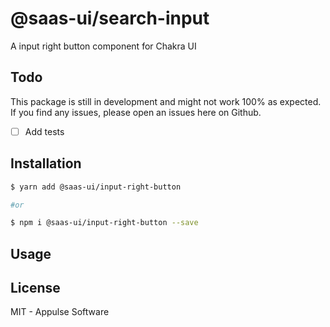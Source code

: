 # @saas-ui/search-input

A input right button component for Chakra UI

## Todo

This package is still in development and might not work 100% as expected.
If you find any issues, please open an issues here on Github.

- [ ] Add tests

## Installation

```sh
$ yarn add @saas-ui/input-right-button

#or

$ npm i @saas-ui/input-right-button --save
```

## Usage

## License

MIT - Appulse Software
